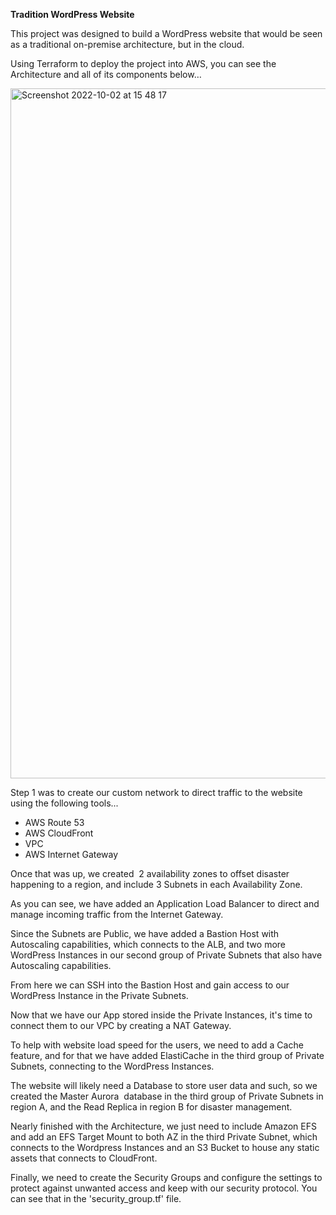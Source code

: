 <p><strong>Tradition WordPress Website</strong></p>
<p>This project was designed to build a WordPress website that would be seen as a traditional on-premise architecture, but in the cloud.</p>
<p>Using Terraform to deploy the project into AWS, you can see the Architecture and all of its components below&hellip;</p>
<img width="1104" alt="Screenshot 2022-10-02 at 15 48 17" src="https://user-images.githubusercontent.com/88186800/193457987-11303200-7cb7-49c4-bec7-8bff8bb09011.png">
<p>Step 1 was to create our custom network to direct traffic to the website using the following tools...</p>
<ul>
    <li>AWS Route 53</li>
    <li>AWS CloudFront</li>
    <li>VPC</li>
    <li>AWS Internet Gateway</li>
</ul>
<p>Once that was up, we created &nbsp;2 availability zones to offset disaster happening to a region, and include 3 Subnets in each Availability Zone.&nbsp;</p>
<p>As you can see, we have added an Application Load Balancer to direct and manage incoming traffic from the Internet Gateway.&nbsp;</p>
<p>Since the Subnets are Public, we have added a Bastion Host with Autoscaling capabilities, which connects to the ALB, and two more WordPress Instances in our second group of Private Subnets that also have Autoscaling capabilities.</p>
<p>From here we can SSH into the Bastion Host and gain access to our WordPress Instance in the Private Subnets.</p>
<p>Now that we have our App stored inside the Private Instances, it&apos;s time to connect them to our VPC by creating a NAT Gateway.</p>
<p>To help with website load speed for the users, we need to add a Cache feature, and for that we have added ElastiCache in the third group of Private Subnets, connecting to the WordPress Instances.</p>
<p>The website will likely need a Database to store user data and such, so we created the Master Aurora &nbsp;database in the third group of Private Subnets in region A, and the Read Replica in region B for disaster management.</p>
<p>Nearly finished with the Architecture, we just need to include Amazon EFS and add an EFS Target Mount to both AZ in the third Private Subnet, which connects to the Wordpress Instances and an S3 Bucket to house any static assets that connects to CloudFront.</p>
<p>Finally, we need to create the Security Groups and configure the settings to protect against unwanted access and keep with our security protocol. You can see that in the &apos;security_group.tf&apos; file.</p>
